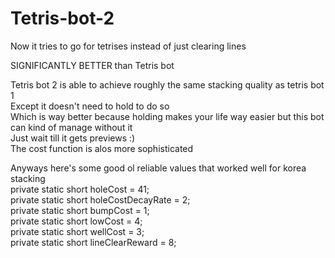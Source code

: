 # Tetris-bot-2
Now it tries to go for tetrises instead of just clearing lines

SIGNIFICANTLY BETTER than Tetris bot

Tetris bot 2 is able to achieve roughly the same stacking quality as tetris bot 1  
Except it doesn't need to hold to do so  
Which is way better because holding makes your life way easier but this bot can kind of manage without it  
Just wait till it gets previews :)  
The cost function is alos more sophisticated  

Anyways here's some good ol reliable values that worked well for korea stacking  
private static short holeCost = 41;  
private static short holeCostDecayRate = 2;  
private static short bumpCost = 1;  
private static short lowCost = 4;  
private static short wellCost = 3;  
private static short lineClearReward = 8;  
